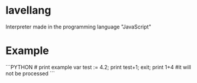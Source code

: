 # lavellang
Interpreter made in the programming language "JavaScript"
<h1>Example</h1>
```PYTHON
# print example
var test := 4.2;
print test+1;
exit;
print 1+4 #it will not be processed
```
